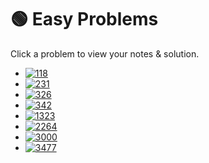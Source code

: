 # 🟢 Easy Problems

Click a problem to view your notes & solution.

- [![118](https://img.shields.io/badge/118-Pascal's_Triangle-brightgreen)](/problems/118.md)
- [![231](https://img.shields.io/badge/231-Power_of_Two-brightgreen)](/problems/231.md) 
- [![326](https://img.shields.io/badge/326-Power_of_Three-brightgreen)](/problems/326.md)
- [![342](https://img.shields.io/badge/342-Power_of_Four-brightgreen)](/problems/342.md)
- [![1323](https://img.shields.io/badge/1323-Maximum_69_Number-brightgreen)](/problems/1323.md)
- [![2264](https://img.shields.io/badge/2264-Largest_3_Same_Digit_Number_in_String-brightgreen)](/problems/2264.md) 
- [![3000](https://img.shields.io/badge/3000-Maximum_Area_of_Longest_Diagonal_Rectangle-brightgreen)](/problems/3000.md)
- [![3477](https://img.shields.io/badge/3477-Fruits_Into_Baskets_II-brightgreen)](/problems/3477.md)


